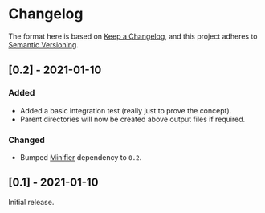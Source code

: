 # Changelog

The format here is based on [Keep a Changelog](https://keepachangelog.com/en/1.0.0/),
and this project adheres to [Semantic Versioning](https://semver.org/spec/v2.0.0.html).

## [0.2] - 2021-01-10
### Added
- Added a basic integration test (really just to prove the concept).
- Parent directories will now be created above output files if required.

### Changed
- Bumped [Minifier](https://github.com/logicsquad/minifier) dependency to `0.2`.

## [0.1] - 2021-01-10
Initial release.
